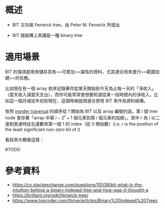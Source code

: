 # 概述

- BIT 又叫做 Fenwick tree，由 Peter M. Fenwick 所提出

- BIT 就結構上來講是一種 binary tree

# 適用場景

BIT 的強項是用來儲存具有==可累加==屬性的資料，尤其適合用來進行==範圍加總==的任務。

比如現在有一個 array 依序記錄著你從某天開始到今天為止每一天的「淨收入」（當天收入減當天支出），而你可能常常會想要知道從某一段時間內的淨收入，比如這一個月或從年初到現在，這個時候就很適合使用 BIT 來作為資料結構。

依照 [inorder traversal](</Data Structures & Algorithms/Tree Traversal.md#DFS - Inorder Traversal>) 的順序從 1 開始為 BIT 以及 array 編號的話，第 i 個 tree node 會存著「array 中第 $i-2^r+1$ 個元素到第 $i$ 個元素的加總」，其中 $r$ 為 $i$ 以二進制表達時從右邊數來第一個 1 的 index（從 0 開始數）(i.e. $r$ is the position of the least significant non-zero bit of $i$)

看起來大概像這樣：

#TODO 

# 參考資料

- <https://cs.stackexchange.com/questions/10538/bit-what-is-the-intuition-behind-a-binary-indexed-tree-and-how-was-it-thought-a>
- <https://brilliant.org/wiki/fenwick-tree/>
- <https://www.topcoder.com/thrive/articles/Binary%20Indexed%20Trees>
